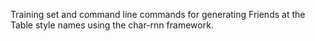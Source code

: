 Training set and command line commands for generating Friends at the Table style names using the char-rnn framework.
